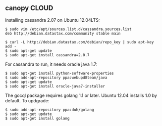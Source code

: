 canopy CLOUD
-----------------

Installing cassandra 2.07 on Ubuntu 12.04LTS:

    $ sudo vim /etc/apt/sources.list.d/cassandra.sources.list
    deb http://debian.datastax.com/community stable main

    $ curl -L http://debian.datastax.com/debian/repo_key | sudo apt-key add -
    $ sudo apt-get update
    $ sudo apt-get install cassandra=2.0.7

For cassandra to run, it needs oracle java 1.7:

    $ sudo apt-get install python-software-properties
    $ sudo add-apt-repository ppa:webupd8team/java
    $ sudo apt-get update
    $ sudo apt-get install oracle-java7-installer

The gocql package requires golang 1.1 or later.  Ubuntu 12.04 installs 1.0 by
default.  To updgrade:

    $ sudo add-apt-repository ppa:duh/golang
    $ sudo apt-get update
    $ sudo apt-get install golang

